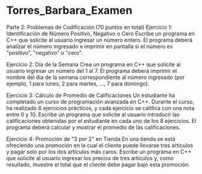 # Torres_Barbara_Examen

Parte 2: Problemas de Codificación (70 puntos en total)
Ejercicio 1: Identificación de Número Positivo, Negativo o Cero
Escribe un programa en C++ que solicite al usuario ingresar un número entero. El programa deberá analizar el número ingresado e imprimir en pantalla si el número es "positivo", "negativo" o "cero". 

Ejercicio 2: Día de la Semana
Crea un programa en C++ que solicite al usuario ingresar un número del 1 al 7. El programa deberá imprimir el nombre del día de la semana correspondiente al número ingresado (por ejemplo, 1 para lunes, 2 para martes, ..., 7 para domingo). 


Ejercicio 3: Cálculo de Promedio de Calificaciones
Un estudiante ha completado un curso de programación avanzada en C++. Durante el curso, ha realizado 8 ejercicios prácticos, y cada ejercicio se califica con una nota entre 0 y 10. Escribe un programa que solicite al usuario introducir las calificaciones obtenidas por el estudiante en cada uno de los 8 ejercicios. El programa deberá calcular y mostrar el promedio de las calificaciones. 

Ejercicio 4: Promoción de "3 por 2" en Tienda
En una tienda se está ofreciendo una promoción en la cual el cliente puede llevarse tres artículos y pagar solo por los dos artículos más caros. Escribe un programa en C++ que solicite al usuario ingresar los precios de tres artículos y, como resultado, muestre el total que el cliente debe pagar bajo esta promoción.
